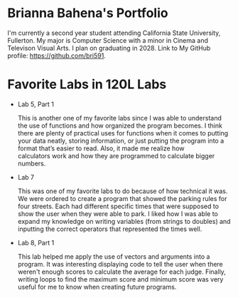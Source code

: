 
# Brianna Bahena's Portfolio

I'm currently a second year student attending California State University, Fullerton. 
My major is Computer Science with a minor in Cinema and Televison Visual Arts. I plan on graduating in 2028. Link to My GitHub profile: https://github.com/bri591.

# Favorite Labs in 120L Labs

* Lab 5, Part 1

    This is another one of my favorite labs since I was able to understand the use of functions 
    and how organized the program becomes. I think there are plenty of practical uses for 
    functions when it comes to putting your data neatly, storing information, or 
    just putting the program into a format that’s easier to read. Also, it made me realize how  
    calculators work and how they are programmed to calculate bigger numbers.   

* Lab 7

    This was one of my favorite labs to do because of how technical it was. We were ordered to 
    create a program that showed the parking rules for four streets. Each had different 
    specific times that were supposed to show the user when they were able to park. I liked how 
    I was able to expand my knowledge on writing variables (from strings to doubles) and 
    inputting the correct operators that represented the times well.

* Lab 8, Part 1

    This lab helped me apply the use of vectors and arguments into a program. It was 
    interesting displaying code to tell the user when there weren't enough scores to calculate 
    the average for each judge. Finally, writing loops to find the maximum score and minimum 
    score was very useful for me to know when creating future programs.


